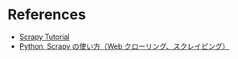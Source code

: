 # References

- [Scrapy Tutorial](https://docs.scrapy.org/en/latest/intro/tutorial.html)
- [Python, Scrapy の使い方（Web クローリング、スクレイピング）](https://note.nkmk.me/python-scrapy-tutorial/)
